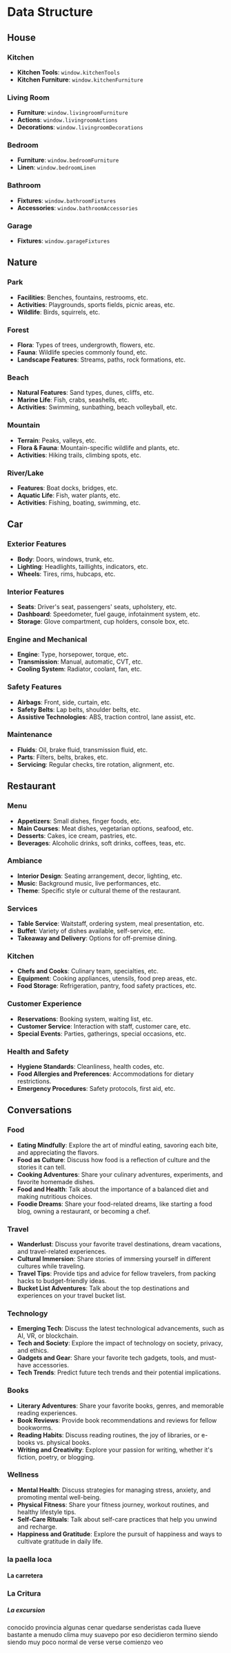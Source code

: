 # Data Structure

## House

### Kitchen
- **Kitchen Tools**: `window.kitchenTools`
- **Kitchen Furniture**: `window.kitchenFurniture`

### Living Room
- **Furniture**: `window.livingroomFurniture`
- **Actions**: `window.livingroomActions`
- **Decorations**: `window.livingroomDecorations`

### Bedroom
- **Furniture**: `window.bedroomFurniture`
- **Linen**: `window.bedroomLinen`

### Bathroom
- **Fixtures**: `window.bathroomFixtures`
- **Accessories**: `window.bathroomAccessories`

### Garage
- **Fixtures**: `window.garageFixtures`

## Nature

### Park
- **Facilities**: Benches, fountains, restrooms, etc.
- **Activities**: Playgrounds, sports fields, picnic areas, etc.
- **Wildlife**: Birds, squirrels, etc.

### Forest
- **Flora**: Types of trees, undergrowth, flowers, etc.
- **Fauna**: Wildlife species commonly found, etc.
- **Landscape Features**: Streams, paths, rock formations, etc.

### Beach
- **Natural Features**: Sand types, dunes, cliffs, etc.
- **Marine Life**: Fish, crabs, seashells, etc.
- **Activities**: Swimming, sunbathing, beach volleyball, etc.

### Mountain
- **Terrain**: Peaks, valleys, etc.
- **Flora & Fauna**: Mountain-specific wildlife and plants, etc.
- **Activities**: Hiking trails, climbing spots, etc.

### River/Lake
- **Features**: Boat docks, bridges, etc.
- **Aquatic Life**: Fish, water plants, etc.
- **Activities**: Fishing, boating, swimming, etc.

## Car

### Exterior Features
- **Body**: Doors, windows, trunk, etc.
- **Lighting**: Headlights, taillights, indicators, etc.
- **Wheels**: Tires, rims, hubcaps, etc.

### Interior Features
- **Seats**: Driver's seat, passengers' seats, upholstery, etc.
- **Dashboard**: Speedometer, fuel gauge, infotainment system, etc.
- **Storage**: Glove compartment, cup holders, console box, etc.

### Engine and Mechanical
- **Engine**: Type, horsepower, torque, etc.
- **Transmission**: Manual, automatic, CVT, etc.
- **Cooling System**: Radiator, coolant, fan, etc.

### Safety Features
- **Airbags**: Front, side, curtain, etc.
- **Safety Belts**: Lap belts, shoulder belts, etc.
- **Assistive Technologies**: ABS, traction control, lane assist, etc.

### Maintenance
- **Fluids**: Oil, brake fluid, transmission fluid, etc.
- **Parts**: Filters, belts, brakes, etc.
- **Servicing**: Regular checks, tire rotation, alignment, etc.

## Restaurant

### Menu
- **Appetizers**: Small dishes, finger foods, etc.
- **Main Courses**: Meat dishes, vegetarian options, seafood, etc.
- **Desserts**: Cakes, ice cream, pastries, etc.
- **Beverages**: Alcoholic drinks, soft drinks, coffees, teas, etc.

### Ambiance
- **Interior Design**: Seating arrangement, decor, lighting, etc.
- **Music**: Background music, live performances, etc.
- **Theme**: Specific style or cultural theme of the restaurant.

### Services
- **Table Service**: Waitstaff, ordering system, meal presentation, etc.
- **Buffet**: Variety of dishes available, self-service, etc.
- **Takeaway and Delivery**: Options for off-premise dining.

### Kitchen
- **Chefs and Cooks**: Culinary team, specialties, etc.
- **Equipment**: Cooking appliances, utensils, food prep areas, etc.
- **Food Storage**: Refrigeration, pantry, food safety practices, etc.

### Customer Experience
- **Reservations**: Booking system, waiting list, etc.
- **Customer Service**: Interaction with staff, customer care, etc.
- **Special Events**: Parties, gatherings, special occasions, etc.

### Health and Safety
- **Hygiene Standards**: Cleanliness, health codes, etc.
- **Food Allergies and Preferences**: Accommodations for dietary restrictions.
- **Emergency Procedures**: Safety protocols, first aid, etc.

## Conversations

### Food
- **Eating Mindfully**: Explore the art of mindful eating, savoring each bite, and appreciating the flavors.
- **Food as Culture**: Discuss how food is a reflection of culture and the stories it can tell.
- **Cooking Adventures**: Share your culinary adventures, experiments, and favorite homemade dishes.
- **Food and Health**: Talk about the importance of a balanced diet and making nutritious choices.
- **Foodie Dreams**: Share your food-related dreams, like starting a food blog, owning a restaurant, or becoming a chef.

### Travel
- **Wanderlust**: Discuss your favorite travel destinations, dream vacations, and travel-related experiences.
- **Cultural Immersion**: Share stories of immersing yourself in different cultures while traveling.
- **Travel Tips**: Provide tips and advice for fellow travelers, from packing hacks to budget-friendly ideas.
- **Bucket List Adventures**: Talk about the top destinations and experiences on your travel bucket list.

### Technology
- **Emerging Tech**: Discuss the latest technological advancements, such as AI, VR, or blockchain.
- **Tech and Society**: Explore the impact of technology on society, privacy, and ethics.
- **Gadgets and Gear**: Share your favorite tech gadgets, tools, and must-have accessories.
- **Tech Trends**: Predict future tech trends and their potential implications.

### Books
- **Literary Adventures**: Share your favorite books, genres, and memorable reading experiences.
- **Book Reviews**: Provide book recommendations and reviews for fellow bookworms.
- **Reading Habits**: Discuss reading routines, the joy of libraries, or e-books vs. physical books.
- **Writing and Creativity**: Explore your passion for writing, whether it's fiction, poetry, or blogging.

### Wellness
- **Mental Health**: Discuss strategies for managing stress, anxiety, and promoting mental well-being.
- **Physical Fitness**: Share your fitness journey, workout routines, and healthy lifestyle tips.
- **Self-Care Rituals**: Talk about self-care practices that help you unwind and recharge.
- **Happiness and Gratitude**: Explore the pursuit of happiness and ways to cultivate gratitude in daily life.

### la paella loca

#### La carretera


### La Critura

##### La excursion

conocido
provincia
algunas
cenar
quedarse
senderistas
cada
llueve bastante
a menudo
clima muy suavepo
por eso
decidieron
termino siendo
siendo
muy poco normal
de verse
verse
comienzo
veo
